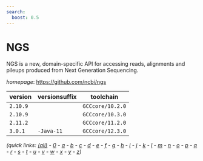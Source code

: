 ```yaml
---
search:
  boost: 0.5
---
```

# NGS

NGS is a new, domain-specific API for accessing reads, alignments and pileups produced from Next Generation Sequencing.

*homepage*: <https://github.com/ncbi/ngs>

version | versionsuffix | toolchain
--------|---------------|----------
``2.10.9`` |  | ``GCCcore/10.2.0``
``2.10.9`` |  | ``GCCcore/10.3.0``
``2.11.2`` |  | ``GCCcore/11.2.0``
``3.0.1`` | ``-Java-11`` | ``GCCcore/12.3.0``


*(quick links: [(all)](../index.md) - [0](../0/index.md) - [a](../a/index.md) - [b](../b/index.md) - [c](../c/index.md) - [d](../d/index.md) - [e](../e/index.md) - [f](../f/index.md) - [g](../g/index.md) - [h](../h/index.md) - [i](../i/index.md) - [j](../j/index.md) - [k](../k/index.md) - [l](../l/index.md) - [m](../m/index.md) - [n](../n/index.md) - [o](../o/index.md) - [p](../p/index.md) - [q](../q/index.md) - [r](../r/index.md) - [s](../s/index.md) - [t](../t/index.md) - [u](../u/index.md) - [v](../v/index.md) - [w](../w/index.md) - [x](../x/index.md) - [y](../y/index.md) - [z](../z/index.md))*

